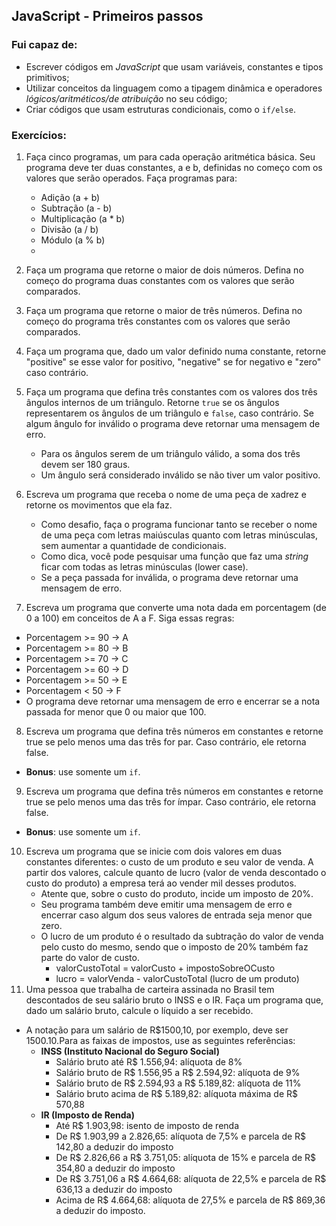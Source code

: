## JavaScript - Primeiros passos

### Fui capaz de:

- Escrever códigos em _JavaScript_ que usam variáveis, constantes e tipos primitivos;
- Utilizar conceitos da linguagem como a tipagem dinâmica e operadores _lógicos/aritméticos/de atribuição_ no seu código;
- Criar códigos que usam estruturas condicionais, como o `if/else`.

### Exercícios:

1. Faça cinco programas, um para cada operação aritmética básica. Seu programa deve ter duas constantes, a e b, definidas no começo com os valores que serão operados. Faça programas para:
   - Adição (a + b)
   - Subtração (a - b)
   - Multiplicação (a * b)
   - Divisão (a / b)
   - Módulo (a % b)
   - 

2. Faça um programa que retorne o maior de dois números. Defina no começo do programa duas constantes com os valores que serão comparados.
3. Faça um programa que retorne o maior de três números. Defina no começo do programa três constantes com os valores que serão comparados.
4. Faça um programa que, dado um valor definido numa constante, retorne "positive" se esse valor for positivo, "negative" se for negativo e "zero" caso contrário.
5. Faça um programa que defina três constantes com os valores dos três ângulos internos de um triângulo. Retorne `true` se os ângulos representarem os ângulos de um triângulo e `false`, caso contrário. Se algum ângulo for inválido o programa deve retornar uma mensagem de erro.
   - Para os ângulos serem de um triângulo válido, a soma dos três devem ser 180 graus.
   - Um ângulo será considerado inválido se não tiver um valor positivo.

6. Escreva um programa que receba o nome de uma peça de xadrez e retorne os movimentos que ela faz.
   - Como desafio, faça o programa funcionar tanto se receber o nome de uma peça com letras maiúsculas quanto com letras minúsculas, sem aumentar a quantidade de condicionais.
   - Como dica, você pode pesquisar uma função que faz uma _string_ ficar com todas as letras minúsculas (lower case).
   - Se a peça passada for inválida, o programa deve retornar uma mensagem de erro.

7. Escreva um programa que converte uma nota dada em porcentagem (de 0 a 100) em conceitos de A a F. Siga essas regras:
  - Porcentagem >= 90 -> A
  - Porcentagem >= 80 -> B
  - Porcentagem >= 70 -> C
  - Porcentagem >= 60 -> D
  - Porcentagem >= 50 -> E
  - Porcentagem < 50 -> F
  - O programa deve retornar uma mensagem de erro e encerrar se a nota passada for menor que 0 ou maior que 100.

8. Escreva um programa que defina três números em constantes e retorne true se pelo menos uma das três for par. Caso contrário, ele retorna false.
  - **Bonus**: use somente um `if`.

9. Escreva um programa que defina três números em constantes e retorne true se pelo menos uma das três for ímpar. Caso contrário, ele retorna false.
  - **Bonus**: use somente um `if`.

10. Escreva um programa que se inicie com dois valores em duas constantes diferentes: o custo de um produto e seu valor de venda. A partir dos valores, calcule quanto de lucro (valor de venda descontado o custo do produto) a empresa terá ao vender mil desses produtos.
    - Atente que, sobre o custo do produto, incide um imposto de 20%.
    - Seu programa também deve emitir uma mensagem de erro e encerrar caso algum dos seus valores de entrada seja menor que zero.
    - O lucro de um produto é o resultado da subtração do valor de venda pelo custo do mesmo, sendo que o imposto de 20% também faz parte do valor de custo.
      - valorCustoTotal = valorCusto + impostoSobreOCusto
      - lucro = valorVenda - valorCustoTotal (lucro de um produto)
11. Uma pessoa que trabalha de carteira assinada no Brasil tem descontados de seu salário bruto o INSS e o IR. Faça um programa que, dado um salário bruto, calcule o líquido a ser recebido.
  - A notação para um salário de R\$1500,10, por exemplo, deve ser 1500.10.Para as faixas de impostos, use as seguintes referências:
    - **INSS (Instituto Nacional do Seguro Social)**
      - Salário bruto até R\$ 1.556,94: alíquota de 8%
      - Salário bruto de R\$ 1.556,95 a R\$ 2.594,92: alíquota de 9%
      - Salário bruto de R\$ 2.594,93 a R\$ 5.189,82: alíquota de 11%
      - Salário bruto acima de R\$ 5.189,82: alíquota máxima de R\$ 570,88
    - **IR (Imposto de Renda)**
      - Até R\$ 1.903,98: isento de imposto de renda
      - De R\$ 1.903,99 a 2.826,65: alíquota de 7,5% e parcela de R\$ 142,80 a deduzir do imposto
      - De R\$ 2.826,66 a R\$ 3.751,05: alíquota de 15% e parcela de R\$ 354,80 a deduzir do imposto
      - De R\$ 3.751,06 a R\$ 4.664,68: alíquota de 22,5% e parcela de R\$ 636,13 a deduzir do imposto
      - Acima de R\$ 4.664,68: alíquota de 27,5% e parcela de R\$ 869,36 a deduzir do imposto.